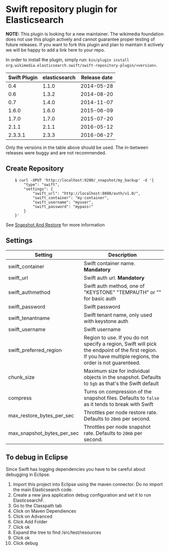 Swift repository plugin for Elasticsearch
=========================================

**NOTE:** This plugin is looking for a new maintainer. The wikimedia foundation
does not use this plugin actively and cannot guarantee proper testing of future
releases. If you want to fork this plugin and plan to maintain it actively we
will be happy to add a link here to your repo.

In order to install the plugin, simply run: `bin/plugin install org.wikimedia.elasticsearch.swift/swift-repository-plugin/<version>`.

|      Swift Plugin           | elasticsearch         | Release date |
|-----------------------------|-----------------------|:------------:|
| 0.4                         | 1.1.0                 | 2014-05-28   |
| 0.6                         | 1.3.2                 | 2014-08-20   |
| 0.7                         | 1.4.0                 | 2014-11-07   |
| 1.6.0                       | 1.6.0                 | 2015-06-09   |
| 1.7.0                       | 1.7.0                 | 2015-07-20   |
| 2.1.1                       | 2.1.1                 | 2016-05-12   |
| 2.3.3.1                     | 2.3.3                 | 2016-06-27   |

Only the versions in the table above should be used. The in-between releases
were buggy and are not recommended.

## Create Repository
```
    $ curl -XPUT 'http://localhost:9200/_snapshot/my_backup' -d '{
        "type": "swift",
        "settings": {
            "swift_url": "http://localhost:8080/auth/v1.0/",
            "swift_container": "my-container",
            "swift_username": "myuser",
            "swift_password": "mypass!"
        }
    }'
```

See [Snapshot And Restore](https://www.elastic.co/guide/en/elasticsearch/reference/current/modules-snapshots.html) for more information


## Settings
|  Setting                            |   Description
|-------------------------------------|------------------------------------------------------------
| swift_container                     | Swift container name. **Mandatory**
| swift_url                           | Swift auth url. **Mandatory**
| swift_authmethod                    | Swift auth method, one of "KEYSTONE" "TEMPAUTH" or "" for basic auth
| swift_password                      | Swift password
| swift_tenantname                    | Swift tenant name, only used with keystone auth
| swift_username                      | Swift username
| swift_preferred_region              | Region to use.  If you do not specify a region, Swift will pick the endpoint of the first region.  If you have multiple regions, the order is not guarenteed.
| chunk_size                          | Maximum size for individual objects in the snapshot. Defaults to `5gb` as that's the Swift default
| compress                            | Turns on compression of the snapshot files. Defaults to `false` as it tends to break with Swift
| max_restore_bytes_per_sec           | Throttles per node restore rate. Defaults to `20mb` per second.
| max_snapshot_bytes_per_sec          | Throttles per node snapshot rate. Defaults to `20mb` per second.


## To debug in Eclipse
Since Swift has logging dependencies you have to be careful about debugging in Eclipse.

1.  Import this project into Eclipse using the maven connector.  Do no import the main Elasticsearch code.
2.  Create a new java application debug configuration and set it to run ElasticsearchF.
3.  Go to the Classpath tab
4.  Click on Maven Dependiences
5.  Click on Advanced
6.  Click Add Folder
7.  Click ok
8.  Expand the tree to find <project-name>/src/test/resources
9.  Click ok
10. Click debug
